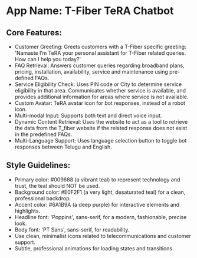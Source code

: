 # **App Name**: T-Fiber TeRA Chatbot

## Core Features:

- Customer Greeting: Greets customers with a T-Fiber specific greeting: 'Namaste I’m TeRA your personal assistant for T-Fiber related queries. How can I help you today?'
- FAQ Retrieval: Answers customer queries regarding broadband plans, pricing, installation, availability, service and maintenance using pre-defined FAQs.
- Service Eligibility Check: Uses PIN code or City to determine service eligibility in that area. Communicates whether service is available, and provides additional information for areas where service is not available.
- Custom Avatar: TeRA avatar icon for bot responses, instead of a robot icon.
- Multi-modal Input: Supports both text and direct voice input.
- Dynamic Content Retrieval: Uses the website to act as a tool to retrieve the data from the T_fiber website if the related response does not exist in the predefined FAQs.
- Multi-Language Support: Uses language selection button to toggle bot responses between Telugu and English.

## Style Guidelines:

- Primary color: #009688 (a vibrant teal) to represent technology and trust, the teal should NOT be used.
- Background color: #E0F2F1 (a very light, desaturated teal) for a clean, professional backdrop.
- Accent color: #6A1B9A (a deep purple) for interactive elements and highlights.
- Headline font: 'Poppins', sans-serif, for a modern, fashionable, precise look.
- Body font: 'PT Sans', sans-serif, for readability.
- Use clean, minimalist icons related to telecommunications and customer support.
- Subtle, professional animations for loading states and transitions.